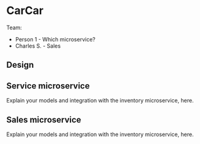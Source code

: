 # CarCar

Team:

* Person 1 - Which microservice?
* Charles S. - Sales

## Design

## Service microservice

Explain your models and integration with the inventory
microservice, here.

## Sales microservice



Explain your models and integration with the inventory
microservice, here.
